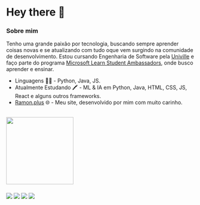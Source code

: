# Hey there 👋

### Sobre mim

Tenho uma grande paixão por tecnologia, buscando sempre aprender coisas novas e se atualizando com tudo oque vem surgindo na comunidade de desenvolvimento. Estou cursando Engenharia de Software pela [Univille](https://www.univille.edu.br) e faço parte do programa [Microsoft Learn Student Ambassadors](https://studentambassadors.microsoft.com/pt-BR/profile/79198), onde busco aprender e ensinar. 

- Linguagens 👩‍💻  - Python, Java, JS.
- Atualmente Estudando 🖍 - ML & IA em Python, Java, HTML, CSS, JS, React e alguns outros frameworks. 
- [Ramon.plus](https://www.ramon.plus/) 🌐 - Meu site, desenvolvido por mim com muito carinho. 


<div>
  
  ##
  
  <a href="https://github.com/ramonvc">
  <img height="180rem" src="https://github-readme-stats.vercel.app/api/top-langs/?username=ramonvc&count_private=true&layout=compact&langs_count=7&count_private=true&theme=dark"/>
</div>

  ###

<div>
  <a href="http://api.whatsapp.com/send?phone=5547988923138" target="_blank"><img src="https://img.shields.io/badge/WhatsApp-25D366?style=for-the-badge&logo=whatsapp&logoColor=white" target="_blank"></a>
  <a href="https://www.linkedin.com/in/ramon-victor-cardoso/" target="_blank"><img src="https://img.shields.io/badge/linkedin-%230077B5.svg?&style=for-the-badge&logo=linkedin&logoColor=white" target="_blank"></a>
  <a href="https://www.instagram.com/ramonvictor.c/" target="_blank"><img src="https://img.shields.io/badge/instagram-%23E4405F.svg?&style=for-the-badge&logo=instagram&logoColor=white" target="_blank"></a>
  <a href="https://www.facebook.com/ramon.victorcardoso" target="_blank"><img src="https://img.shields.io/badge/facebook-%231877F2.svg?&style=for-the-badge&logo=facebook&logoColor=white"" target="_blank"></a>
</div>
